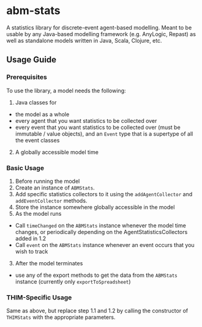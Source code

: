 abm-stats
=========

A statistics library for discrete-event agent-based modelling. Meant to be usable by any Java-based modelling framework (e.g. AnyLogic, Repast) as well as standalone models written in Java, Scala, Clojure, etc.

Usage Guide
----------------

### Prerequisites

To use the library, a model needs the following: 

1. Java classes for
  * the model as a whole
  * every agent that you want statistics to be collected over
  * every event that you want statistics to be collected over (must be immutable / value objects), and an `Event` type that is a supertype of all the event classes
2. A globally accessible model time

### Basic Usage

1. Before running the model
  1. Create an instance of `ABMStats`.
  2. Add specific statistics collectors to it using the `addAgentCollector` and `addEventCollector` methods.
  3. Store the instance somewhere globally accessible in the model
2. As the model runs
  * Call `timeChanged` on the `ABMStats` instance whenever the model time changes, or periodically depending on the AgentStatisticsCollectors added in 1.2
  * Call `event` on the `ABMStats` instance whenever an event occurs that you wish to track
3. After the model terminates
  * use any of the export methods to get the data from the `ABMStats` instance (currently only `exportToSpreadsheet`)

### THIM-Specific Usage

Same as above, but replace step 1.1 and 1.2 by calling the constructor of `THIMStats` with the appropriate parameters.



